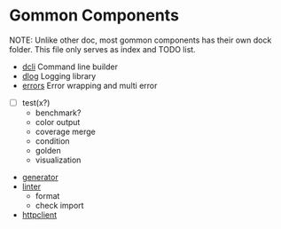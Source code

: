 # Gommon Components

NOTE: Unlike other doc, most gommon components has their own dock folder. This file only serves as index and TODO list.

- [dcli](../dcli) Command line builder
- [dlog](../log) Logging library
- [errors](../errors) Error wrapping and multi error
- [ ] test(x?)
  - benchmark?
  - color output
  - coverage merge
  - condition
  - golden
  - visualization
- [generator](../generator)
- [linter](../linter)
  - format
  - check import
- [httpclient](../httpclient)
